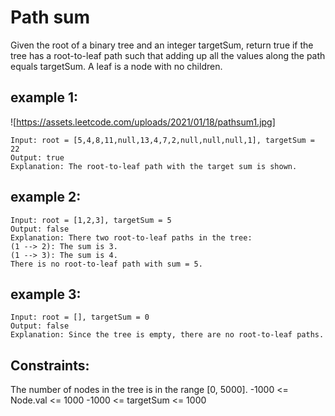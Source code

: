 # Path sum

Given the root of a binary tree and an integer targetSum, return true if the tree has a root-to-leaf path such that adding up all the values along the path equals targetSum.
A leaf is a node with no children.


## example 1: 

![https://assets.leetcode.com/uploads/2021/01/18/pathsum1.jpg]

```
Input: root = [5,4,8,11,null,13,4,7,2,null,null,null,1], targetSum = 22
Output: true
Explanation: The root-to-leaf path with the target sum is shown.
```

## example 2:

```
Input: root = [1,2,3], targetSum = 5
Output: false
Explanation: There two root-to-leaf paths in the tree:
(1 --> 2): The sum is 3.
(1 --> 3): The sum is 4.
There is no root-to-leaf path with sum = 5.
```

## example 3:

```
Input: root = [], targetSum = 0
Output: false
Explanation: Since the tree is empty, there are no root-to-leaf paths.
```


## Constraints:

The number of nodes in the tree is in the range [0, 5000].
-1000 <= Node.val <= 1000
-1000 <= targetSum <= 1000
